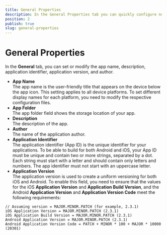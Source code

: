 ```yaml
---
title: General Properties
description: In the General Properties tab you can quickly configure non-OS-specific options like app name, app identifier, app version and so on.
position: 2
publish: true
slug: general-properties
---
```


# General Properties

In the **General** tab, you can set or modify the app name, description, application identifier, application version, and author. 

* **App Name**<br /> The app name is the user-friendly title that appears on the device below the app icon. This setting applies to all device platforms. To set different display names for each platform, you need to modify the respective configuration files.
* **App Folder**<br /> The app folder field shows the storage location of your app.
* **Description**<br /> The description of the app.
* **Author**<br /> The name of the application author.
* **Application Identifier**<br /> The application identifier (App ID) is the unique identifier for your applications. To be able to build for both Android and iOS, your App ID must be unique and contain two or more strings, separated by a dot. Each string must start with a letter and should contain only letters and numbers. The app identifier must not start with an uppercase letter.
* **Application Version**<br /> The application version is used to create a uniform versioning for both iOS and Android. To enable this field, you need to ensure that the values for the iOS **Application Version** and **Application Build Version**, and the Android **Application Version** and **Application Version Code** meet the  following requirements:
```
// Assuming version = MAJOR.MINOR.PATCH (for example, 2.3.1)
iOS Application Version = MAJOR.MINOR.PATCH (2.3.1)
iOS Application Build Version = MAJOR.MINOR.PATCH (2.3.1)
Android Application Version = MAJOR.MINOR.PATCH (2.3.1)
Android Application Version Code = PATCH + MINOR * 100 + MAJOR * 10000 (20301)
```

